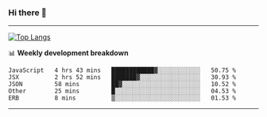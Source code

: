 ### Hi there 👋

-------
[![Top Langs](https://github-readme-stats.vercel.app/api/top-langs/?username=ashish-r)](https://github.com/anuraghazra/github-readme-stats)

📊 **Weekly development breakdown**
<!--START_SECTION:waka-->
```text
JavaScript   4 hrs 43 mins   ████████████▓░░░░░░░░░░░░   50.75 % 
JSX          2 hrs 52 mins   ███████▓░░░░░░░░░░░░░░░░░   30.93 % 
JSON         58 mins         ██▓░░░░░░░░░░░░░░░░░░░░░░   10.52 % 
Other        25 mins         █░░░░░░░░░░░░░░░░░░░░░░░░   04.53 % 
ERB          8 mins          ▒░░░░░░░░░░░░░░░░░░░░░░░░   01.53 % 
```
<!--END_SECTION:waka-->
-------

<!--
**ashish-r/ashish-r** is a ✨ _special_ ✨ repository because its `README.md` (this file) appears on your GitHub profile.

Here are some ideas to get you started:

- 🔭 I’m currently working on ...
- 🌱 I’m currently learning ...
- 👯 I’m looking to collaborate on ...
- 🤔 I’m looking for help with ...
- 💬 Ask me about ...
- 📫 How to reach me: ...
- 😄 Pronouns: ...
- ⚡ Fun fact: ...
-->
